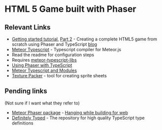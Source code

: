 # HTML 5 Game built with Phaser


## Relevant Links

* [Getting started tutorial](https://www.youtube.com/watch?v=T8a8-SO6vP0), [Part 2](https://www.youtube.com/watch?v=snKWMyeUPk8) - Creating a complete HTML5 game from scratch using Phaser and TypeScript [blog](http://www.gamefromscratch.com/page/Adventures-in-Phaser-with-TypeScript-tutorial-series.aspx)
* [Meteor Typescript](https://github.com/meteor-typescript/meteor-typescript-compiler) - Typescript compiler for Meteor.js
 * Read the readme for configuration steps
 * Requires [meteor-typescript-libs](https://github.com/meteor-typescript/meteor-typescript-libs)
 * [Using Phaser with TypeScript](http://phaser.io/tutorials/how-to-use-phaser-with-typescript)
 * [Meteor Typescript and Modules](https://doctorllama.wordpress.com/2015/04/21/meteor-typescript-classes-and-modules/)
* [Texture Packer](https://www.codeandweb.com/texturepacker) - tool for creating sprite sheets

## Pending links 
(Not sure if I want what they refer to)

* [Meteor Phaser package](https://atmospherejs.com/robertlowe/meteor-phaser) - [Hanging while building for web](https://github.com/Urigo/angular-meteor/issues/262)
* [Definitely Typed](http://definitelytyped.org/) - The repository for high quality TypeScript type definitions